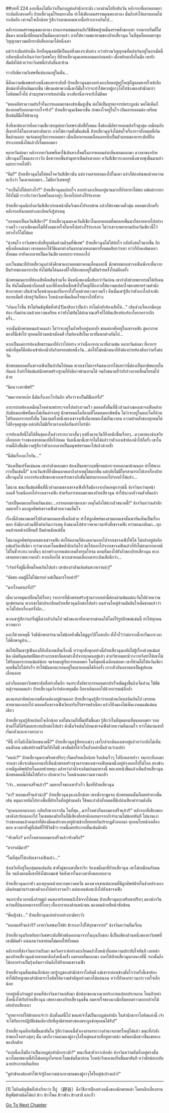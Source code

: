 ##บทที่ 224 แบบนี้คงไม่ถือว่าเป็นกบฏต่อสำนักกระมัง
เวลาผ่านไปอีกสิบวัน หลังจากที่เตาหลอมยาระเบิดอีกสองครั้ง ป๋ายเสี่ยวฉุนไร้หนทางอื่น ทำได้เพียงลดสรรพคุณของยาลง นั่นถึงทำให้เตาหลอมไม่ระเบิดอีก เขาจนใจเล็กน้อย รู้สึกว่าเตาหลอมพวกนี้เปราะบางเกินไป...

หลังจากลดสรรพคุณของยาลง ผ่านการผสมผสานกับวิธีพืชหญ้าหมื่นสรรพสิ่งของเขา จากแรกเริ่มที่ไม่มั่นคง ตอนนี้เปลี่ยนมาเป็นมั่นคงมากแล้ว ภายใต้ความพยายามของป๋ายเสี่ยวฉุน ในที่สุดก็หลอมยาชุบวิญญาณรวมผลึกระดับสี่ออกมาได้หนึ่งเตา

แม้ว่าจะมีแค่ห้าเม็ด อีกทั้งคุณสมบัติเป็นแค่สิ่งของระดับล่าง ทว่าปราณวิญญาณที่แฝงเร้นอยู่ในยาเม็ดนี้กลับเหนือล้ำเกินกว่ายาวิเศษใดๆ ที่ป๋ายเสี่ยวฉุนเคยหลอมมาก่อนหน้า เมื่อหยิบมาถือในมือ เขายังสัมผัสได้ด้วยว่ายาวิเศษนี้กำลังสั่นสะท้าน

ราวกับมีความวิเศษที่แน่นอนอยู่ในนั้น...

นี่คือความพิเศษอย่างหนึ่งของยาระดับสี่ ป๋ายเสี่ยวฉุนมองอย่างละเอียดอยู่ครู่ใหญ่ก็สูดลมหายใจเข้าลึก นัยน์ตายิ่งฮึกเหิมมากขึ้น เพียงแค่ยาพวกนี้เขาก็มั่นใจว่าจะทำให้พวกผู้อาวุโสไท่ซ่างของสำนักธาราโลหิตพอใจได้ ส่วนบุรพาจารย์เหล่านั้น บางทียานี่อาจจะยังไม่ดีพอ

“ขอแค่อัตราความสำเร็จในการหลอมยาของข้าเพิ่มสูงขึ้น ต่อให้เป็นบุรพาจารย์ตระกูลซ่ง พอได้เห็นก็ต้องยอมรับออกมาจากใจจริง!” ป๋ายเสี่ยวฉุนเชิดคางขึ้น ลำพองใจอยู่ในใจ เปิดเตาหลอมต่อ เตรียมฝึกฝนฝีมือให้ชำนาญ

สิ่งที่เขาต้องการคือความเชี่ยวชาญต่อยาวิเศษระดับสี่ทั้งหมด ซึ่งต้องมีอัตราหลอมสำเร็จสูงสุด เหมือนกับที่เขาทำได้ในยาสามระดับแรก ภายใต้ความตั้งมั่นเช่นนี้ ป๋ายเสี่ยวฉุนจึงไม่สนใจเรื่องราวทั้งหมดที่เกิดขึ้นด้านนอก จมจ่อมอยู่กับการหลอมยา เมื่อเลือกยาหอมเลื่อนลอยซึ่งเป็นตัวแทนของยาระดับสี่อีกประเภทหนึ่งได้แล้วก็เริ่มหลอมยา

หลายวันต่อมา หลังจากยาวิเศษที่เขาใช้เส้นทางใหม่ในการหลอมส่งกลิ่นหอมออกมา ดวงตาของป๋ายเสี่ยวฉุนก็โชนแสงวาววับ มือขวายกขึ้นทำมุทราเปิดฝาเตาออก ควันสีเขียวระลอกหนึ่งพวยพุ่งขึ้นมาแล้วแผ่กระจายไปทั่ว

“หืม?” ป๋ายเสี่ยวฉุนไม่ได้สนใจควันสีเขียวนั่น แต่กวาดสายตามองไปในเตา แล้วก็ต้องค้นพบด้วยความตะลึงว่า ในเตาหลอมยา...ไม่มียาวิเศษอยู่!

“จะเป็นไปได้อย่างไร?” ป๋ายเสี่ยวฉุนแปลกใจ หาอย่างละเอียดอยู่นานมากก็ยังหายาไม่พบ แม้แต่กากยาก็ยังไม่มี ราวกับว่ายาวิเศษในเตาอยู่ๆ ก็หายไปอย่างไร้ร่องรอย

ป๋ายเสี่ยวฉุนนึกถึงควันสีเขียวก่อนหน้านั้นจึงมองไปรอบด้าน แล้วก็ต้องขมวดคิ้วมุ่น หลอมยาอีกครั้ง หลังจากสังเกตอย่างละเอียดจึงรู้สาเหตุ

“กลายมาเป็นควันสีเขียว?” ป๋ายเสี่ยวฉุนมองควันสีเขียวในเตาหลอมที่พอลอยขึ้นมาก็สลายหายไปอย่างรวดเร็ว เวลาเพียงแค่ไม่กี่ชั่วลมหายใจก็หายไปอย่างไร้ร่องรอย ไม่ว่าเขาจะพยายามกักควันเขียวนี้ไว้อย่างไรก็ไม่ได้ผล

“น่าสนใจ ยาวิเศษระดับสี่ทุกชนิดล้วนมีจุดที่พิเศษ” ป๋ายเสี่ยวฉุนไม่ได้ท้อใจ กลับยิ่งสนใจมากขึ้น อีกหนึ่งเดือนต่อมา เขาทดลองใช้วิธีแตกต่างกันมากมายหลอมยาทั้งหมดสิบกว่าเตา ทว่าก็ยังคงล้มเหลวทั้งหมด ยายังคงกลายเป็นควันเขียวลอยกระจายออกไป

และในขณะที่ป๋ายเสี่ยวฉุนกำลังศึกษาและหลอมยาหอมเลื่อนลอยนี้ นักพรตของเขาจงเฟิงเพิ่งจะตื่นจากฝันร้ายของเตาระเบิด ยังไม่ทันได้ฉลองดีใจก็ต้องตกอยู่ในฝันร้ายครั้งใหม่อีกครั้ง

นักพรตคนแรกที่ท้องเสียคือเสินซ่วนจื่อ คืนหนึ่งของเมื่อสิบกว่าวันก่อน เขากำลังช่วยพยากรณ์ให้กับคนอื่น ทันใดนั้นหน้าก็ถอดสี และที่ยิ่งเหลือเชื่อเข้าไปใหญ่ก็คือภายใต้ความแปลกใจของสหายร่วมสำนักข้างกายเขา เสินซ่วนจื่อหน้าแดงแปร๊ดจากไปไกลด้วยความรวดเร็ว คืนนั้นเขารู้สึกว่าตัวเองใกล้จะพังทลายเต็มที เช้าตรู่วันที่สอง ใบหน้าเขาซีดเผือดโรยแรงไปทั้งร่าง

“เกิดอะไรขึ้น ข้าไม่กินธัญพืชทั้งห้า[1]มาสิบกว่าปีแล้ว ทำไมถึงยังท้องเสียได้...” เสินซ่วนจื่อเอามือกุมท้อง เริ่มคำนวณด้วยความเครียด ทว่ายังไม่ทันได้คำนวณเสร็จก็ได้ยินเสียงท้องร้องโครกครากอีกครั้ง...

จากนั้นนักพรตคนแล้วคนเล่า ไม่ว่าจะอยู่ในถ้ำหรืออยู่นอกถ้ำ ขอแค่อาศัยอยู่ในเขาจงเฟิง สูดอากาศของที่นี่เข้าไป ทุกคนก็ล้วนหน้าเผือดสี เริ่มท้องเสียในเวลาที่แตกต่างกันไป...

หากเป็นแค่การท้องเสียธรรมดาก็ยังว่าไปอย่าง ทว่าเนื่องจากเวลาที่ผ่านพ้น หลายวันต่อมา ที่อาการหนักที่สุดก็คือต้องเข้าห้องน้ำกันร้อยรอบต่อหนึ่งวัน...ต่อให้ไม่หนักหนาก็ยังต้องถ่ายท้องสิบกว่าครั้งต่อวัน

นักพรตตลอดทั้งเขาจงเฟิงเป็นบ้ากันไปหมด พวกเขาไม่อาจจินตนาการได้เลยว่านี่ต้องเป็นยาพิษแบบใดกันแน่ ถึงทำให้แม้แต่นักพรตสร้างฐานก็ยังมิอาจต้านทานได้ จนถึงขนาดที่ว่ายังร่างกายเสื่อมโทรมไปด้วย

“มีคนวางยาพิษ!!”

“สมควรตายเอ๊ย นี่มันเรื่องอะไรกันอีก หรือว่าจะเป็นฝีมือเย่จั้ง!”

อาการถ่ายท้องเหมือนโรคห่าแพร่กระจายไปอย่างรวดเร็ว ตลอดทั้งพื้นที่นิ้วส่วนล่างของเขาจงเฟิงคล้ายกับมีหมอกพิษที่มองไม่เห็นดำรงอยู่ นักพรตคนใดก็ตามที่โดนหมอกพิษนั่น ไม่ว่าจะอยู่ในตบะใดก็ล้วนได้รับผลกระทบทั้งสิ้น ไม่นานครึ่งหนึ่งของเขาจงเฟิงก็แทบมองไม่เห็นเงาคน ความบ้าคลั่งของทุกคนไต่ไปถึงจุดสูงสุด แต่กลับไม่มีเรี่ยวแรงเหลือกันเท่าไหร่นัก

การท้องเสียนี้ไม่ได้สิ้นสุดลงในช่วงระยะเวลาสั้นๆ แต่ยิ่งนานวันก็ยิ่งหนักขึ้นเรื่อยๆ...ดวงตาของซ่งเชวียเลื่อยลอย ร่างของเขาอ่อนเปลี้ยไปหมด วันหนึ่งมานี้เขาจำไม่ได้แล้วว่าตัวเองเข้าห้องน้ำไปกี่ครั้ง เขาในยามนี้ถึงขั้นมีความรู้สึกว่าตัวเองกลายเป็นมนุษย์ธรรมดาไปแล้วด้วยซ้ำ

“นี่มันเรื่องอะไรกัน...”

“ต้องเป็นเย่จั้งแน่นอน เขากำลังหลอมยา ต้องเป็นเพราะฤทธิ์ยาแผ่กระจายออกมาด้านนอก ทำให้พวกเราเป็นเช่นนี้!” นานวันเข้าก็ยิ่งมีคนคาดเดาถึงสาเหตุได้มากขึ้น แต่กลับไม่มีใครสามารถไปเอาเรื่องป๋ายเสี่ยวฉุนได้ อาการท้องเสียของพวกเขาร้ายแรงถึงขั้นไม่สามารถออกไปจากถ้ำได้แล้ว...

ไม่นาน ขณะที่แม้แต่พื้นที่นิ้วส่วนบนของเขาจงเฟิงก็เริ่มมีลางจะเกิดเหตุการณ์นี้ ซ่งจวินหว่านหน้าถอดสี รีบหนีออกไปจากเขาจงเฟิง สำหรับการหลอมยาของป๋ายเสี่ยวฉุน ทำให้นางกลัวจนตัวสั่นแล้ว

“เขาเป็นคนแบบไหนกันแน่นะ...การหลอมยาของเขา เหตุใดถึงได้น่ากลัวขนาดนี้!” ซ่งจวินหว่านสำลักลมหายใจ มองลูกศิษย์เขาจงเฟิงด้วยความเห็นใจ

เรื่องนี้ถึงขนาดแพร่ไปยังสามยอดเขาที่เหลือด้วย ทำให้ลูกศิษย์ของสามยอดเขานั้นพากันเห็นเป็นเรื่องตลก ยังมีบางส่วนที่ยิ่งทำเกินกว่าเหตุ ถึงขนาดไปสำรวจหาความจริงที่เขาจงเฟิง ทว่าตอนกลับมา...ทุกคนล้วนหน้าเปลี่ยนสี ปิดด่านนับแต่นั้น

ไม่นานลูกศิษย์ทุกคนของเขาจงเฟิง ต่อให้คลานก็ต้องคลานออกไปจากเขาจงเฟิงให้ได้ ไม่กล้าอยู่ต่ออีกแม้แต่วินาทีเดียว ทว่าพวกเขาโดนพิษล้ำลึกเกินไป ต่อให้ออกไปจากเขาจงเฟิงแล้วก็ยังไม่สามารถหายดีได้ในชั่วระยะเวลาสั้นๆ สภาพร่างกายแต่ละคนยิ่งทรุดโทรม ตอนที่มองไปยังถ้ำของป๋ายเสี่ยวฉุน พวกเขาเผยความหวาดกลัว หากเลือกได้ พวกเขายอมเลือกเตาระเบิดเสียดีกว่า...

“เจ้าเย่จั้งผู้นี้เหี้ยมโหดเกินไปแล้ว เขาต้องกำลังแก้แค้นพวกเราแน่ๆ!”

“บัดซบ คนผู้นี้ไม่ใช่มารเย่ แต่เป็นมารโรคห่า!!”

“มารโรคห่าเย่จั้ง!!”

เมื่อเวลาหมุนเปลี่ยนไปเรื่อยๆ จากการที่นักพรตสร้างฐานรากเหล่านี้ต้องผ่านพ้นแต่ละวันไปด้วยความทุกข์ทรมาน พวกเขาไม่กล้าเกลียดป๋ายเสี่ยวฉุนอีกต่อไปแล้ว คนส่วนใหญ่ล้วนตัดสินใจเด็ดขาดแล้วว่าจะไม่ไปหาเรื่องเย่จั้งอีก...

พวกเขารู้สึกว่าเย่จั้งผู้นี้น่ากลัวเกินไป พลังของยาที่สามารถฆ่าคนได้โดยไร้รูปลักษณ์เช่นนี้ ทำให้ทุกคนหวาดผวา

และก็ด้วยเหตุนี้ จึงมีนักพรตจำนวนไม่น้อยถึงขั้นไม่ดูถูกวิถีโอสถอีก ตั้งใจไว้ว่าต่อจากนี้จะเริ่มเอาเวลาไปศึกษาดูบ้าง...

ต่อให้เป็นเขาจู่เฟิงเองก็ยังสังเกตเห็นเรื่องนี้ ทว่าทุกสิ่งทุกอย่างนี้ป๋ายเสี่ยวฉุนกลับไม่รู้เรื่องด้วยแม้แต่นิด เดิมทีคุณสมบัติของร่างกายเขาก็แตกต่างไปจากทุกคนอยู่แล้ว ด้วยวิชาอมตะมิวางวายจึงทำให้เขาไม่ได้รับผลกระทบแม้แต่น้อย จมจ่อมอยู่กับการหลอมยา ในที่สุดหนึ่งเดือนต่อมา เขาก็ห้ามไม่ให้ควันเขียวลอยขึ้นไปได้สำเร็จ ทำให้มันตกตะกอนอยู่ในเตาหลอมได้อีกครั้ง เกาะตัวกันกลายมาเป็นธูปหอมเลื่อนลอย

แล้วก็หลอมยาวิเศษระดับสี่อย่างอื่นอีก จนกระทั่งอัตราการหลอมยาสำเร็จเพิ่มสูงขึ้นถึงเจ็ดส่วน ใช้พืชหญ้าจนหมดแล้ว ป๋ายเสี่ยวฉุนจึงจำต้องหยุดมือ ถือยาเดินออกไปด้วยอารมณ์ลึกล้ำ

มองแสงอาทิตย์งดงามที่สาดส่องอยู่ด้านนอก ป๋ายเสี่ยวฉุนรู้สึกว่ารอบด้านเงียบสงัดเกินไป เขาทอดสายตามองออกไป ตลอดทั้งเขาจงเฟิงเงียบกริบไร้สรรพสำเนียง แล้วก็ยิ่งมองไม่เห็นเงาคนแม้แต่คนเดียว

ป๋ายเสี่ยวฉุนรู้สึกแปลกใจเล็กน้อย แต่ไม่นานก็ปลื้มปริ่มขึ้นมา รู้สึกว่าในที่สุดตอนที่ตนหลอมยา รอบด้านก็ไม่ได้รับผลกระทบอีกต่อไปแล้ว ดังนั้นจึงเดินไปบนเขาจงเฟิงด้วยความอิ่มเอมใจ ทว่าไม่นานเขาก็เริ่มกลัวและหวาดระแวง

“ที่นี่ ทำไมถึงได้เงียบขนาดนี้?” ป๋ายเสี่ยวฉุนรู้สึกทะแม่งๆ เขาใกล้จะเดินลงเขาอยู่แล้วทว่ากลับไม่เห็นคนสักคน แม้แต่ปราณชีวิตก็ยังไม่มี เขาสัมผัสได้ว่าในถ้ำเหล่านั้นล้วนว่างเปล่า

“คนล่ะ?” ป๋ายเสี่ยวฉุนกะพริบตาปริบๆ เริ่มเครียดเล็กน้อย รีบเดินเร็วๆ ไปอีกหลายก้าว จนกระทั่งลงมาจากเขา เพิ่งจะเดินออกมาก็เห็นนักพรตสร้างฐานรากของเขาจงเฟิงคนหนึ่งอยู่ห่างออกไปไม่ไกล สองข้างกายมีลูกศิษย์ฝ่ายในคอยช่วยพยุง คล้ายว่ากำลังจะเดินผ่านมาทางนี้ พอเงยหน้าขึ้นแล้วเห็นป๋ายเสี่ยวฉุน นักพรตคนนี้ก็สั่นไปทั้งร่าง เบิกตากว้าง ใบหน้าเผยความหวาดกลัว

“เจ้า...หลอมยาเสร็จแล้ว?” ลมหายใจของเขารัวเร็ว ชี้มาที่ป๋ายเสี่ยวฉุน

“หา? หลอมเสร็จแล้วน่ะสิ” ป๋ายเสี่ยวฉุนงุนงงเล็กน้อย เขาเพิ่งจะพูดจบ นักพรตคนนั้นก็เผยท่าทางตื่นเต้น หมุนกายหันไปทางพื้นที่ฝ่ายในที่อยู่ด้านหลัง ใช้พละกำลังทั้งหมดที่มีเปล่งเสียงคำรามดังลั่น

“ทุกคนออกมาเถอะ กลับถ้ำพวกเรากัน ในที่สุด...มารโรคห่าก็หลอมยาเสร็จแล้ว!!” หลังจากที่เสียงของเขาดังสะท้อนออกไป ในเขตของฝ่ายในก็มีเสียงฮือฮาดังลอยมาจากถ้ำจำนวนไม่น้อยทันที ไม่นานเงาร่างของคนแล้วคนเล่าที่ต้องมีคนประคองอยู่ด้านข้างก็ทยอยกันปรากฏตัวออกมา ทุกคนใบหน้าเหลืองตอบ ดวงตาทั้งคู่ที่เดิมทีไร้ชีวิตชีวา ยามนี้เผยประกายตื่นเต้นคึกคัก

“จริงหรือ? มารโรคห่าหลอมยาเสร็จแล้วจริงหรือ?”

“สวรรค์มีตา!!”

“ในที่สุดก็ได้กลับเขาจงเฟิงแล้ว...”

ซ่งเชวียก็อยู่ในกลุ่มคนเช่นกัน ขาทั้งคู่ของเขาสั่นระริก จ้องเขม็งมาที่ป๋ายเสี่ยวฉุน เขาไม่เหมือนกับคนอื่น จนถึงตอนนี้เขาก็ยังไม่ยอมแพ้ จิตสังหารในดวงตายิ่งตลบอบอวล

ป๋ายเสี่ยวฉุนเกาหัว มองทุกคนด้วยความหวาดหวั่น มองพวกเขาแต่ละคนที่มีลูกศิษย์ฝ่ายในช่วยประคอง เดินอ้อมผ่านร่างของตัวเองไปอย่างรวดเร็ว แต่ละคนห้อตะบึงไปยังเขาจงเฟิง

จนกระทั่งเวลาหนึ่งก้านธูป คนหลายร้อยคนถึงได้จากไปหมด ป๋ายเสี่ยวฉุนกะพริบตาปริบๆ มองซ่งจวินหว่านที่บินลอยมาจากที่ไกลๆ เยื้องกรายลงด้านหน้าตน มองตนด้วยสีหน้าซับซ้อน

“พี่หญิงซ่ง...” ป๋ายเสี่ยวฉุนเอ่ยปากอย่างระมัดระวัง

“หลอมเสร็จแล้วรึ? เอายาวิเศษมาให้ข้า ข้าจะเอาไปให้บุรพาจารย์” ซ่งจวินหว่านยิ้มเจื่อน

ป๋ายเสี่ยวฉุนรีบหยิบยาวิเศษระดับสี่ห้าชนิดออกมาจากในถุงเก็บของ นี่เป็นเพียงส่วนหนึ่งของยาวิเศษที่เขามีติดตัว แน่นอนว่าเขาย่อมไม่มอบให้ทั้งหมด

หลังจากที่ซ่งจวินหว่านรับมา พอวิเคราะห์อย่างละเอียดแล้วใบหน้าก็เผยความประทับใจทันที เงยหน้ามองป๋ายเสี่ยวฉุนด้วยสายตาลึกล้ำหนึ่งครั้ง เผยรอยยิ้มออกมา บอกให้ป๋ายเสี่ยวฉุนรอนางที่นี่ จากนั้นถึงได้กลายร่างเป็นรุ้งเส้นยาวบินดิ่งไปยังยอดเขาจงเฟิง

ป๋ายเสี่ยวฉุนตื่นเต้นเล็กน้อย เขารู้กฎของสำนักธาราโลหิตดี แม้เขาจะค่อนข้างมั่นใจว่าครั้งนี้เขาต้องทำให้ฝ่ายสูงของสำนักธาราโลหิตให้ความสำคัญอย่างมากได้แน่นอน ทว่าก็ยังคงกระวนกระวายใจเล็กน้อย

รออยู่หนึ่งก้านธูป ตอนที่ซ่งจวินหว่านกลับมา นัยน์ตาของนางฉายประกายแปลกประหลาด โยนป้ายคำสั่งหนึ่งให้กับป๋ายเสี่ยวฉุน เชยคางของป๋ายเสี่ยวฉุนขึ้น ลมหายใจของนางมีกลิ่นหอมราวดอกกล้วยไม้ เอ่ยปากเสียงเบา

“บุรพาจารย์ให้ข้าบอกเจ้าว่า นับตั้งแต่นี้ไป ขอแค่เจ้าไม่เป็นกบฏต่อสำนัก ในสำนักธาราโลหิตแห่งนี้ เจ้าจะได้รับการปฏิบัติเช่นเดียวกับที่ญาติสายตรงของตระกูลซ่งทุกคนได้รับ!”

ป๋ายเสี่ยวฉุนฮึกเหิมขึ้นมาทันใด รู้สึกว่าตอนนี้ตัวเองสามารถวางอำนาจบาตรใหญ่ได้แล้ว ขณะที่กำลังลำพองใจอย่างสุดๆ นั้น เขาก็กวาดตามองผู้อาวุโสใหญ่คนสวยที่อยู่ตรงหน้า พลันยกมือขวาขึ้นเชยคางของอีกฝ่าย

“แบบนี้คงไม่ถือว่าเป็นกบฏต่อสำนักกระมัง?” ขณะที่เขาหัวเราะคิกคัก ซ่งจวินหว่านยืนอึ้งอยู่ตรงนั้น นางโตมาขนาดนี้ยังไม่เคยถูกใครแทะโลมเช่นนี้มาก่อน ใบหน้าจึงแดงแปร๊ดขึ้นมาทันที ทว่านัยน์ตากลับฉายประกายเย็นเยียบ

“ดูท่าข้าคงต้องทำให้เจ้ารู้ถึงความน่าเกรงขามของผู้อาวุโสใหญ่ซะบ้างแล้ว!”

------

[1] ไม่กินธัญพืชทั้งห้าเรียกว่า ปี้กู่ （辟谷）คือวิธีการฝึกอย่างหนึ่งของนักพรตเต๋า โดยหลีกเลี่ยงทานธัญพืชห้าชนิดได้แก่ ข้าว ข้าวโพด ข้าวฟ่าง ข้าวสาลี และถั่ว


[Go To Next Chapter]( ./42.md)